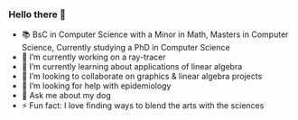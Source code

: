 ### Hello there 👋

<!--
**Colin-Orian/Colin-Orian** is a ✨ _special_ ✨ repository because its `README.md` (this file) appears on your GitHub profile.
-->
- 📚 BsC in Computer Science with a Minor in Math, Masters in Computer Science, Currently studying a PhD in Computer Science
- 🔭 I’m currently working on a ray-tracer
- 🌱 I’m currently learning about applications of linear algebra 
- 👯 I’m looking to collaborate on graphics & linear algebra projects
- 🤔 I’m looking for help with epidemiology
- 💬 Ask me about my dog 
- ⚡ Fun fact: I love finding ways to blend the arts with the sciences


